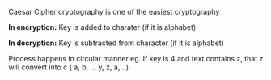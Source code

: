 Caesar Cipher cryptography is one of the easiest cryptography

**In encryption:**
            Key is added to charater (if it is alphabet)

**In decryption:**
            Key is subtracted from character (if it is alphabet)
            

Process happens in circular manner 
eg. If key is 4 and  text contains z, that z will convert into c 
( a, b, ... y, z, a, ..)
